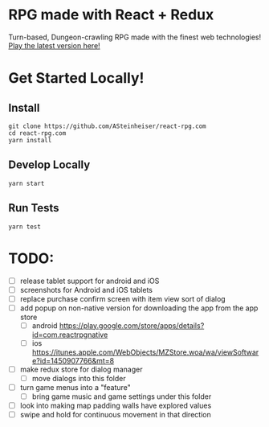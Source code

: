# RPG made with React + Redux
Turn-based, Dungeon-crawling RPG made with the finest web technologies! [Play the latest version here!](http://react-rpg.com)

# Get Started Locally!
## Install
```
git clone https://github.com/ASteinheiser/react-rpg.com
cd react-rpg.com
yarn install
```
## Develop Locally
```
yarn start
```
## Run Tests
```
yarn test
```

# TODO:
- [ ] release tablet support for android and iOS
- [ ] screenshots for Android and iOS tablets
- [ ] replace purchase confirm screen with item view sort of dialog
- [ ] add popup on non-native version for downloading the app from the app store
  - [ ] android https://play.google.com/store/apps/details?id=com.reactrpgnative
  - [ ] ios https://itunes.apple.com/WebObjects/MZStore.woa/wa/viewSoftware?id=1450907766&mt=8
- [ ] make redux store for dialog manager
  - [ ] move dialogs into this folder
- [ ] turn game menus into a "feature"
  - [ ] bring game music and game settings under this folder
- [ ] look into making map padding walls have explored values
- [ ] swipe and hold for continuous movement in that direction

